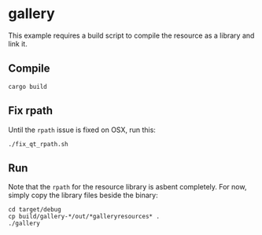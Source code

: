 # gallery

This example requires a build script to compile the resource as a library
and link it.

## Compile

```
cargo build
```

## Fix rpath

Until the `rpath` issue is fixed on OSX, run this:

```
./fix_qt_rpath.sh
```

## Run

Note that the `rpath` for the resource library is asbent completely. For now,
simply copy the library files beside the binary:

```
cd target/debug
cp build/gallery-*/out/*galleryresources* .
./gallery
```
